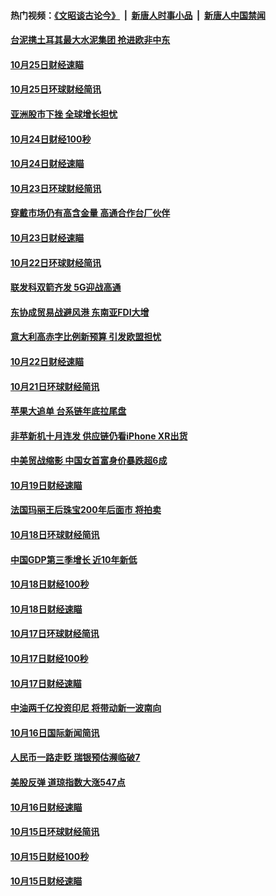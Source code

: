 #### 热门视频：[《文昭谈古论今》](https://github.com/gfw-breaker/wenzhao/blob/master/README.md?t=10261233) &nbsp;|&nbsp; [新唐人时事小品](https://github.com/gfw-breaker/ntdtv-comedy/blob/master/README.md?t=10261233) &nbsp;|&nbsp; [新唐人中国禁闻](https://github.com/gfw-breaker/ntdtv-news/blob/master/README.md?t=10261233)

#### [台泥携土耳其最大水泥集团 抢进欧非中东](../pages/news208/a1396899.md?t=10261233) 

#### [10月25日财经速瞄](../pages/news208/a1396828.md?t=10261233) 

#### [10月25日环球财经简讯](../pages/news208/a1396771.md?t=10261233) 

#### [亚洲股市下挫 全球增长担忧](../pages/news208/a1396757.md?t=10261233) 

#### [10月24日财经100秒](../pages/news208/a1396750.md?t=10261233) 

#### [10月24日财经速瞄](../pages/news208/a1396676.md?t=10261233) 

#### [10月23日环球财经简讯](../pages/news208/a1396638.md?t=10261233) 

#### [穿戴市场仍有高含金量 高通合作台厂伙伴](../pages/news208/a1396618.md?t=10261233) 

#### [10月23日财经速瞄](../pages/news208/a1396523.md?t=10261233) 

#### [10月22日环球财经简讯](../pages/news208/a1396479.md?t=10261233) 

#### [联发科双箭齐发 5G迎战高通](../pages/news208/a1396463.md?t=10261233) 

#### [东协成贸易战避风港 东南亚FDI大增](../pages/news208/a1396462.md?t=10261233) 

#### [意大利高赤字比例新预算 引发欧盟担忧](../pages/news208/a1396344.md?t=10261233) 

#### [10月22日财经速瞄](../pages/news208/a1396383.md?t=10261233) 

#### [10月21日环球财经简讯](../pages/news208/a1396338.md?t=10261233) 

#### [苹果大追单 台系链年底拉尾盘](../pages/news208/a1396320.md?t=10261233) 

#### [非苹新机十月连发 供应链仍看iPhone XR出货](../pages/news208/a1396220.md?t=10261233) 

#### [中美贸战缩影 中国女首富身价暴跌超6成](../pages/news208/a1396150.md?t=10261233) 

#### [10月19日财经速瞄](../pages/news208/a1396078.md?t=10261233) 

#### [法国玛丽王后珠宝200年后面市 将拍卖](../pages/news208/a1396074.md?t=10261233) 

#### [10月18日环球财经简讯](../pages/news208/a1396037.md?t=10261233) 

#### [中国GDP第三季增长 近10年新低](../pages/news208/a1396032.md?t=10261233) 

#### [10月18日财经100秒](../pages/news208/a1396017.md?t=10261233) 

#### [10月18日财经速瞄](../pages/news208/a1395923.md?t=10261233) 

#### [10月17日环球财经简讯](../pages/news208/a1395879.md?t=10261233) 

#### [10月17日财经100秒](../pages/news208/a1395862.md?t=10261233) 

#### [10月17日财经速瞄](../pages/news208/a1395794.md?t=10261233) 

#### [中油两千亿投资印尼 将带动新一波南向](../pages/news208/a1395728.md?t=10261233) 

#### [10月16日国际新闻简讯](../pages/news208/a1395726.md?t=10261233) 

#### [人民币一路走贬 瑞银预估濒临破7](../pages/news208/a1395619.md?t=10261233) 

#### [美股反弹 道琼指数大涨547点](../pages/news208/a1395665.md?t=10261233) 

#### [10月16日财经速瞄](../pages/news208/a1395646.md?t=10261233) 

#### [10月15日环球财经简讯](../pages/news208/a1395588.md?t=10261233) 

#### [10月15日财经100秒](../pages/news208/a1395569.md?t=10261233) 

#### [10月15日财经速瞄](../pages/news208/a1395499.md?t=10261233) 

